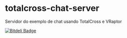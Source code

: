 totalcross-chat-server
======================

Servidor do exemplo de chat usando TotalCross e VRaptor

[![Bitdeli Badge](https://d2weczhvl823v0.cloudfront.net/jrdalpra/totalcross-chat-server/trend.png)](https://bitdeli.com/free "Bitdeli Badge")
